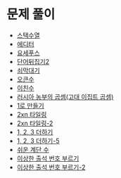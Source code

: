 # 문제 풀이
- [스택수열](https://github.com/JangHyoGwang/TIL/blob/main/Python/%EC%8A%A4%ED%83%9D%EC%88%98%EC%97%B4.md)
- [에디터](https://github.com/JangHyoGwang/TIL/blob/main/Python/%EC%97%90%EB%94%94%ED%84%B0(1406).md)
- [요세푸스](https://github.com/JangHyoGwang/TIL/blob/main/Python/%EC%9A%94%EC%84%B8%ED%91%B8%EC%8A%A4(1158).md)
- [단어뒤집기2](https://github.com/JangHyoGwang/TIL/blob/main/Python/%EB%8B%A8%EC%96%B4%20%EB%92%A4%EC%A7%91%EA%B8%B0%202.md)
- [쇠막대기](https://github.com/JangHyoGwang/TIL/blob/main/Python/%EC%87%A0%EB%A7%89%EB%8C%80%EA%B8%B0.md)
- [오큰수](https://github.com/JangHyoGwang/TIL/blob/main/Python/%EC%98%A4%ED%81%B0%EC%88%98.md)
- [이친수](https://github.com/JangHyoGwang/TIL/blob/main/Python/%EC%9D%B4%EC%B9%9C%EC%88%98.md)
- [러시아 농부의 곱셈(고대 이집트 곱셈)](https://github.com/JangHyoGwang/TIL/blob/main/Python/%EB%9F%AC%EC%8B%9C%EC%95%84%20%EB%86%8D%EB%B6%80%EC%9D%98%20%EA%B3%B1%EC%85%88(%EA%B3%A0%EB%8C%80%20%EC%9D%B4%EC%A7%91%ED%8A%B8%20%EA%B3%B1%EC%85%88).md)
- [1로 만들기](https://github.com/JangHyoGwang/TIL/blob/main/Python/1%EB%A1%9C%20%EB%A7%8C%EB%93%A4%EA%B8%B0.md)
- [2xn 타일링](https://github.com/JangHyoGwang/TIL/blob/main/Python/2xn%20%ED%83%80%EC%9D%BC%EB%A7%81.md)
- [2xn 타일링-2](https://github.com/JangHyoGwang/TIL/blob/main/Python/2xn%20%ED%83%80%EC%9D%BC%EB%A7%81%20-%202.md)
- [1, 2, 3 더하기](https://github.com/JangHyoGwang/TIL/blob/main/Python/1%2C%202%2C%203%20%EB%8D%94%ED%95%98%EA%B8%B0.md)
- [1, 2, 3 더하기-5](https://github.com/JangHyoGwang/TIL/blob/main/Python/1%2C%202%2C%203%20%EB%8D%94%ED%95%98%EA%B8%B0-5.md)
- [쉬운 계단 수](https://github.com/JangHyoGwang/TIL/blob/main/Python/%EC%89%AC%EC%9A%B4%20%EA%B3%84%EB%8B%A8%20%EC%88%98.md)
- [이상한 출석 번호 부르기](https://github.com/JangHyoGwang/TIL/blob/main/Python/%EC%9D%B4%EC%83%81%ED%95%9C%20%EC%B6%9C%EC%84%9D%20%EB%B2%88%ED%98%B8%20%EB%B6%80%EB%A5%B4%EA%B8%B0.md)
- [이상한 출석 번호 부르기-2](https://github.com/JangHyoGwang/TIL/blob/main/Python/%EC%9D%B4%EC%83%81%ED%95%9C%20%EC%B6%9C%EC%84%9D%20%EB%B2%88%ED%98%B8%20%EB%B6%80%EB%A5%B4%EA%B8%B0-2.md)
